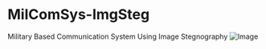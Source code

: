 # MilComSys-ImgSteg
Military Based Communication System Using Image Stegnography
![Image](https://github.com/user-attachments/assets/3956a20f-40dd-4718-9f2a-9bdd1210eae5)


